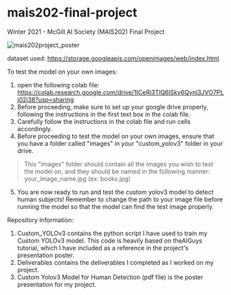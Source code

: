 # mais202-final-project
Winter 2021 - McGill AI Society (MAIS202) Final Project 

![mais202project_poster](https://user-images.githubusercontent.com/71932936/132144647-900dfa66-373a-4d2f-8b87-5ba424bf31d0.png)

dataset used: https://storage.googleapis.com/openimages/web/index.html

To test the model on your own images:
1. open the following colab file: https://colab.research.google.com/drive/1ICeRi3TlQ6lSkv6Qynl3JVO7PLj02j38?usp=sharing
2. Before proceeding, make sure to set up your google drive properly, following the instructions in the first text box in the colab file. 
3. Carefully follow the instructions in the colab file and run cells accordingly.
4. Before proceeding to test the model on your own images, ensure that you have a folder called "images" in your "custom_yolov3" folder in your drive. 
> This "images" folder should contain all the images you wish to test the model on, and they should be named in the following manner: your_image_name.jpg (ex: books.jpg)
5. You are now ready to run and test the custom yolov3 model to detect human subjects! Remember to change the path to your image file before running the model so that the model can find the test image properly. 

Repository Information:
1. Custom_YOLOv3 contains the python script I have used to train my Custom YOLOv3 model. This code is heavily based on theAIGuys tutorial, which I have included as a reference in the project's presentation poster.
2. Deliverables contains the deliverables I completed as I worked on my project. 
3. Custom Yolov3 Model for Human Detection (pdf file) is the poster presentation for my project.

